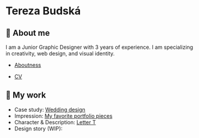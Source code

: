 # Tereza Budská
## 🌸 About me
I am a Junior Graphic Designer with 3 years of experience. I am specializing in creativity, web design, and visual
identity.
- [Aboutness](en-for-designers/03-aboutness/index.md)

 - [CV](cv-2021-budska.pdf)

## 🤍 My work
 - Case study: [Wedding design](03-aboutness/case-study.md)
 - Impression: [My favorite portfolio pieces](02-impression/02-impression.md)
 - Character & Description: [Letter T](/01-character-description/)
 - Design story (WIP):

